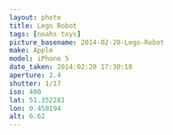 ```yaml
---
layout: photo
title: Lego Robot
tags: [noahs toys]
picture_basename: 2014-02-20-Lego-Robot
make: Apple
model: iPhone 5
date_taken: 2014:02:20 17:30:10
aperture: 2.4
shutter: 1/17
iso: 400
lat: 51.352281
lon: 0.458194
alt: 6.62
---
```



